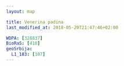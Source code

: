 ```yaml
---
layout: map

title: Venerina padina
last_modified_at: 2018-05-20T21:47:46+02:00

WDPA: [328837]
BioRaS: [410]
geoSrbija:
  L1_183: [107]
---
```

